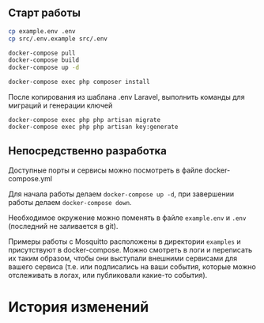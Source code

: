 ## Старт работы

```bash
cp example.env .env
cp src/.env.example src/.env

docker-compose pull
docker-compose build
docker-compose up -d

docker-compose exec php composer install
```

После копирования из шаблана .env Laravel, выполнить команды для миграций и генерации ключей

```
docker-compose exec php php artisan migrate
docker-compose exec php php artisan key:generate
```

## Непосредственно разработка

Доступные порты и сервисы можно посмотреть в файле docker-compose.yml

Для начала работы делаем `docker-compose up -d`, при завершении работы делаем `docker-compose down`.

Необходимое окружение можно поменять в файле `example.env` и `.env` (последний не заливается в git).

Примеры работы с Mosquitto расположены в директории `examples` и присутствуют в docker-compose. Можно смотреть в логи
и переписать их таким образом, чтобы они выступали внешними сервисами для вашего сервиса (т.е. или подписались на ваши
события, которые можно отслеживать в логах, или публиковали какие-то события).

# История изменений
